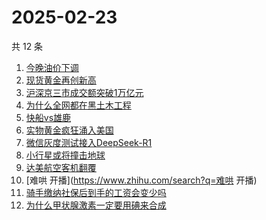 # 2025-02-23

共 12 条

<!-- BEGIN -->
<!-- 最后更新时间 Sun Feb 23 2025 13:13:46 GMT+0800 (China Standard Time) -->

1. [今晚油价下调](https://www.zhihu.com/search?q=今晚油价下调)
1. [现货黄金再创新高](https://www.zhihu.com/search?q=现货黄金再创新高)
1. [沪深京三市成交额突破1万亿元](https://www.zhihu.com/search?q=沪深京三市成交额突破1万亿元)
1. [为什么全网都在黑土木工程](https://www.zhihu.com/search?q=为什么全网都在黑土木工程)
1. [快船vs雄鹿](https://www.zhihu.com/search?q=快船vs雄鹿)
1. [实物黄金疯狂涌入美国](https://www.zhihu.com/search?q=实物黄金疯狂涌入美国)
1. [微信灰度测试接入DeepSeek-R1](https://www.zhihu.com/search?q=微信灰度测试接入DeepSeek-R1)
1. [小行星或将撞击地球](https://www.zhihu.com/search?q=小行星或将撞击地球)
1. [达美航空客机翻覆](https://www.zhihu.com/search?q=达美航空客机翻覆)
1. [难哄 开播](https://www.zhihu.com/search?q=难哄 开播)
1. [骑手缴纳社保后到手的工资会变少吗](https://www.zhihu.com/search?q=骑手缴纳社保后到手的工资会变少吗)
1. [为什么甲状腺激素一定要用碘来合成](https://www.zhihu.com/search?q=为什么甲状腺激素一定要用碘来合成)

<!-- END -->

